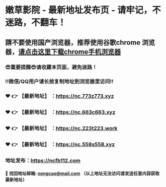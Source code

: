 # 嫩草影院 - 最新地址发布页 - 请牢记，不迷路，不翻车！

## 請不要使用国产浏览器，推荐使用谷歌chrome 浏览器，<a href = "https://www.google.cn/chrome/">请点击这里下载chrome手机浏览器</a>

### :sunglasses:重要提醒:sunglasses:请收藏本页面，避免迷路！
### ‼️微信/QQ用户请长按复制地址到浏览器里访问‼️

### :heart: :point_right: 【最新地址】 ：https://nc.773z773.xyz
### :heart: :point_right: 【最新地址】 ：https://nc.663c663.xyz
### :heart: :point_right: 【最新地址】 ：https://nc.223t223.work
### :heart: :point_right: 【最新地址】 ：https://nc.558s558.xyz

### 地址发布：https://ncfb112.com

#### :e-mail: __找回地址邮箱: nengcao@mail.com （以上地址无法访问请发送任意内容获取最新地址）__
